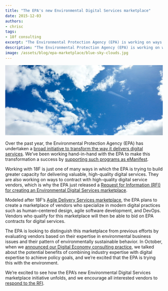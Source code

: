 ```yaml
---
title: "The EPA's new Environmental Digital Services marketplace"
date: 2015-12-03
authors:
- chrisc
tags:
- 18f consulting
excerpt: "The Environmental Protection Agency (EPA) is working on ways to contract with high-quality digital service vendors, which is why they just released a Request for Information (RFI) for creating an Environmental Digital Services marketplace."
description: "The Environmental Protection Agency (EPA) is working on ways to contract with high-quality digital service vendors, which is why they just released a Request for Information (RFI) for creating an Environmental Digital Services marketplace."
image: /assets/blog/epa-marketplace/blue-sky-clouds.jpg
---
```


![Blue sky and clouds](/assets/blog/epa-marketplace/blue-sky-clouds.jpg)

Over the past year, the Environmental Protection Agency (EPA) has
undertaken a [broad initiative to transform the way it delivers digital services](http://fedscoop.com/epa-to-grow-digital-services-with-godbout-at-helm).
We’ve been working hand-in-hand with the EPA to make this transformation
a success by [supporting such programs as eManifest](http://fedscoop.com/hazardous-waste-regulator-portals-get-a-boost-from-epa-digital-services).

Working with 18F is just one of many ways in which the EPA is trying to
build greater capacity for delivering valuable, high-quality digital
services. They are also working on ways to contract with high-quality
digital service vendors, which is why the EPA just released a [Request for Information (RFI) for creating an Environmental Digital Services marketplace](https://www.fbo.gov/index?s=opportunity&mode=form&id=318612f638d28fae5675eef7bcc3dfc3&tab=core&_cview=0).

Modeled after 18F’s [Agile Delivery Services marketplace](https://18f.gsa.gov/2015/01/08/creating-a-federal-marketplace-for-agile-delivery-services/),
the EPA plans to create a marketplace of vendors who specialize in
modern digital practices such as human-centered design, agile software
development, and DevOps. Vendors who qualify for this marketplace will
then be able to bid on EPA contracts for digital services.

The EPA is looking to distinguish this marketplace from previous efforts
by evaluating vendors based on their expertise in environmental business
issues and their pattern of environmentally sustainable behavior. In
October, when we [announced our Digital Economy consulting practice](https://18f.gsa.gov/2015/10/07/digital-economy-practice/), we
talked about the potential benefits of combining industry expertise with
digital expertise to achieve policy goals, and we’re excited that the
EPA is trying this with the environment.

We’re excited to see how the EPA’s new Environmental Digital Services
marketplace initiative unfolds, and we encourage all interested vendors
to [respond to the RFI](https://www.fbo.gov/index?s=opportunity&mode=form&id=318612f638d28fae5675eef7bcc3dfc3&tab=core&_cview=0).
